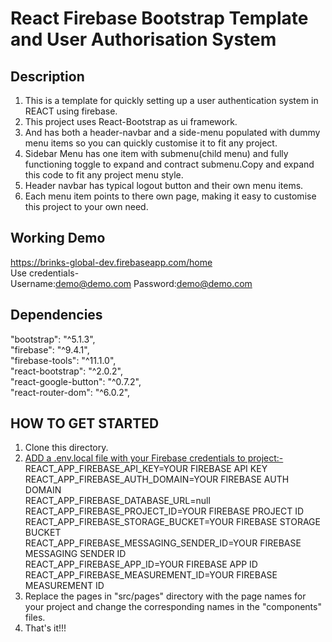 # React Firebase Bootstrap Template and User Authorisation System

## Description
1. This is a template for quickly setting up a user authentication system in REACT using firebase.
2. This project uses React-Bootstrap as ui framework.
3. And has both a header-navbar and a side-menu populated with dummy menu items so you can quickly customise it to fit any project.
4. Sidebar Menu has one item with submenu(child menu) and fully functioning toggle to expand and contract submenu.Copy and expand this code to fit any project menu style.
5. Header navbar has typical logout button and their own menu items.
6. Each menu item points to there own page, making it easy to customise this project to your own need.

## Working Demo
https://brinks-global-dev.firebaseapp.com/home<br />
Use credentials-<br />
Username:demo@demo.com
Password:demo@demo.com

## Dependencies
"bootstrap": "^5.1.3",<br />
"firebase": "^9.4.1",<br />
"firebase-tools": "^11.1.0",<br />
"react-bootstrap": "^2.0.2",<br />
"react-google-button": "^0.7.2",<br />
"react-router-dom": "^6.0.2",<br />

## HOW TO GET STARTED
1. Clone this directory.
2. <ins> ADD a .env.local file with your Firebase credentials to project:- </ins> <br />
REACT_APP_FIREBASE_API_KEY=YOUR FIREBASE API KEY <br />
REACT_APP_FIREBASE_AUTH_DOMAIN=YOUR FIREBASE AUTH DOMAIN<br />
REACT_APP_FIREBASE_DATABASE_URL=null<br />
REACT_APP_FIREBASE_PROJECT_ID=YOUR FIREBASE PROJECT ID<br />
REACT_APP_FIREBASE_STORAGE_BUCKET=YOUR FIREBASE STORAGE BUCKET<br />
REACT_APP_FIREBASE_MESSAGING_SENDER_ID=YOUR FIREBASE MESSAGING SENDER ID<br />
REACT_APP_FIREBASE_APP_ID=YOUR FIREBASE APP ID<br />
REACT_APP_FIREBASE_MEASUREMENT_ID=YOUR FIREBASE MEASUREMENT ID<br />
3. Replace the pages in "src/pages" directory with the page names for your project and change the corresponding names in the "components" files.
4. That's it!!!

